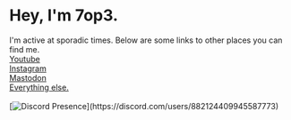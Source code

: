 <!---
7op3/7op3 is a ✨ special ✨ repository because its `README.md` (this file) appears on your GitHub profile.
You can click the Preview link to take a look at your changes.
--->
# Hey, I'm 7op3.
I'm active at sporadic times.
Below are some links to other places you can find me.
<br><a rel="me" href="https://youtube.com/@7op3">Youtube</a>
<br><a rel="me" href="https://instagram.com/idkrope">Instagram</a>
<br><a rel="me" href="https://bark.lgbt/@moe">Mastodon</a>
<br><a rel="me" href="https://ayo.so/7o">Everything else.</a>
<br>
<br>[![Discord Presence](https://lanyard.cnrad.dev/api/882124409945587773?bg=000&borderRadius=30px&idleMessage=Prob%20asleep%20or%20afk%20(￣﹃￣)...)](https://discord.com/users/882124409945587773)
